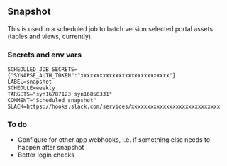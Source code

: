 ## Snapshot

This is used in a scheduled job to batch version selected portal assets (tables and views, currently). 

### Secrets and env vars

```
SCHEDULED_JOB_SECRETS={"SYNAPSE_AUTH_TOKEN":"xxxxxxxxxxxxxxxxxxxxxxxxxxxx"}
LABEL=snapshot
SCHEDULE=weekly
TARGETS="syn16787123 syn16858331"
COMMENT="Scheduled snapshot"
SLACK=https://hooks.slack.com/services/xxxxxxxxxxxxxxxxxxxxxxxxxxxx
```

### To do

- Configure for other app webhooks, i.e. if something else needs to happen after snapshot
- Better login checks

